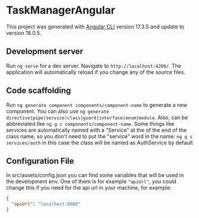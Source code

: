 # TaskManagerAngular

This project was generated with [Angular CLI](https://github.com/angular/angular-cli) version 17.3.5 and update to version 18.0.5.

## Development server

Run `ng serve` for a dev server. Navigate to `http://localhost:4200/`. The application will automatically reload if you change any of the source files.

## Code scaffolding

Run `ng generate component components/component-name` to generate a new component. You can also use `ng generate directive|pipe|service|class|guard|interface|enum|module`.
Also, can be abbreviated like `ng g c components/component-name`. Some things like services are automatically named with a "Service" at the of the end of the class name, so you don't need 
to put the "service" word in the name: `ng g s services/auth` in this case the class will be named as AuthService by default

## Configuration File
In src/assets/config.json you can find some variables that will be used in the development env. 
One of them is for example `"apiUrl"`, you could change this if you need for the api url in your machine, for example: 
```json
{
  "apiUrl": "localhost:8080"
}
```
